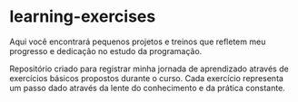 # learning-exercises
Aqui você encontrará pequenos projetos e treinos que refletem meu progresso e dedicação no estudo da programação.


Repositório criado para registrar minha jornada de aprendizado através de exercícios básicos propostos durante o curso. Cada exercício representa um passo dado através da lente do conhecimento e da prática constante.
